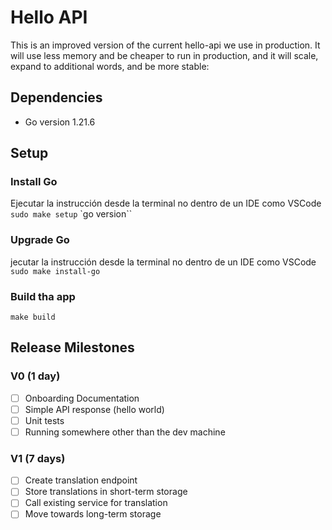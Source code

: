 # Hello API 
This is an improved version of the current hello-api we use in production. It will use less memory and be cheaper to run in production, and it will scale, expand to additional words, and be more stable: 

## Dependencies
- Go version 1.21.6

## Setup

### Install Go
Ejecutar la instrucción desde la terminal no dentro de un IDE como VSCode
`sudo make setup`
`go version``

### Upgrade Go
jecutar la instrucción desde la terminal no dentro de un IDE como VSCode
`sudo make install-go` 

### Build tha app
`make build`

## Release Milestones

### V0 (1 day)
- [ ] Onboarding Documentation
- [ ] Simple API response (hello world)
- [ ] Unit tests
- [ ] Running somewhere other than the dev machine

### V1 (7 days)
- [ ] Create translation endpoint
- [ ] Store translations in short-term storage
- [ ] Call existing service for translation
- [ ] Move towards long-term storage